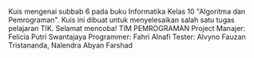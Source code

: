 Kuis mengenai subbab 6 pada buku Informatika Kelas 10 "Algoritma dan Pemrograman". Kuis ini dibuat untuk menyelesaikan salah satu tugas pelajaran TIK. Selamat mencoba!
TIM PEMROGRAMAN
Project Manajer: Felicia Putri Swantajaya
Programmer: Fahri Alnafi
Tester: Alvyno Fauzan Tristananda, Nalendra Abyan Farshad
